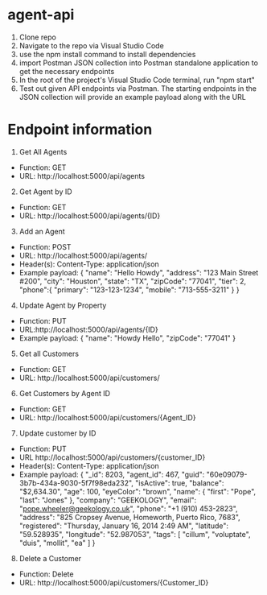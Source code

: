 # agent-api

1. Clone repo
2. Navigate to the repo via Visual Studio Code
3. use the npm install command to install dependencies
4. import Postman JSON collection into Postman standalone application to get the necessary endpoints
5. In the root of the project's Visual Studio Code terminal, run "npm start"
6. Test out given API endpoints via Postman. The starting endpoints in the JSON collection will provide an example payload along with the URL

# Endpoint information
1. Get All Agents
- Function: GET
- URL: http://localhost:5000/api/agents

2. Get Agent by ID
- Function: GET
- URL: http://localhost:5000/api/agents/{ID}

3. Add an Agent
- Function: POST
- URL: http://localhost:5000/api/agents/
- Header(s): Content-Type: application/json
- Example payload: {
        "name": "Hello Howdy",
        "address": "123 Main Street #200",
        "city": "Houston",
        "state": "TX",
        "zipCode": "77041",
        "tier": 2,
        "phone":{
            "primary": "123-123-1234",
            "mobile": "713-555-3211"
        }
  }
  
4. Update Agent by Property 
- Function: PUT
- URL:http://localhost:5000/api/agents/{ID}
- Example payload: {
  "name": "Howdy Hello",
  "zipCode": "77041"
}

5. Get all Customers 
- Function: GET
- URL: http://localhost:5000/api/customers/

6. Get Customers by Agent ID
- Function: GET
- URL: http://localhost:5000/api/customers/{Agent_ID}

7. Update customer by ID
- Function: PUT
- URL http://localhost:5000/api/customers/{customer_ID}
- Header(s): Content-Type: application/json
- Example payload: {
    "_id": 8203,
    "agent_id": 467,
    "guid": "60e09079-3b7b-434a-9030-5f7f98eda232",
    "isActive": true,
    "balance": "$2,634.30",
    "age": 100,
    "eyeColor": "brown",
    "name": {
        "first": "Pope",
        "last": "Jones"
    },
    "company": "GEEKOLOGY",
    "email": "pope.wheeler@geekology.co.uk",
    "phone": "+1 (910) 453-2823",
    "address": "825 Cropsey Avenue, Homeworth, Puerto Rico, 7683",
    "registered": "Thursday, January 16, 2014 2:49 AM",
    "latitude": "59.528935",
    "longitude": "52.987053",
    "tags": [
        "cillum",
        "voluptate",
        "duis",
        "mollit",
        "ea"
    ]
}

8. Delete a Customer
- Function: Delete
- URL: http://localhost:5000/api/customers/{Customer_ID}

